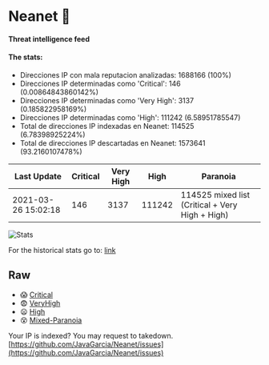 # Neanet :hocho:
#### Threat intelligence feed
#### The stats:

- Direcciones IP con mala reputacion analizadas: 1688166 (100%)
- Direcciones IP determinadas como 'Critical':  146 (0.00864843860142%)
- Direcciones IP determinadas como 'Very High':  3137 (0.185822958169%)
- Direcciones IP determinadas como 'High':  111242 (6.58951785547)
- Total de direcciones IP indexadas en Neanet:  114525 (6.78398925224%)
- Total de direcciones IP descartadas en Neanet:  1573641 (93.2160107478%)

| Last Update | Critical | Very High | High | Paranoia |
| --- | --- | --- | --- | --- |
| 2021-03-26 15:02:18 | 146 | 3137 | 111242 | 114525 mixed list (Critical + Very High + High)|

![Stats](https://docs.google.com/spreadsheets/d/e/2PACX-1vSnaNMIXVabIpDJjufMlzH7poXnshF3mgd8Is1g9ytUEzVsP5my4Trn8f-xkoLLQ38xpL3HtmUexLo6/pubchart?oid=501124687&format=image)

For the historical stats go to: [link](/stats.csv)
## Raw
- :scream: [Critical](https://raw.githubusercontent.com/JavaGarcia/Neanet/master/blacklists/neanet_critical.txt)
- :fearful: [VeryHigh](https://raw.githubusercontent.com/JavaGarcia/Neanet/master/blacklists/neanet_veryHigh.txtt)
- :frowning: [High](https://raw.githubusercontent.com/JavaGarcia/Neanet/master/blacklists/neanet_high.txt)
- :dizzy_face: [Mixed-Paranoia](https://raw.githubusercontent.com/JavaGarcia/Neanet/master/blacklists/neanet_all.txt)


Your IP is indexed? You may request to takedown. [https://github.com/JavaGarcia/Neanet/issues](https://github.com/JavaGarcia/Neanet/issues)


















































































































































































































































































































































































































































































































































































































































































































































































































































































































































































































































































































































































































































































































































































































































































































































































































































































































































































































































































































































































































































































































































































































































































































































































































































































































































































































































































































































































































































































































































































































































































































































































































































































































































































































































































































































































































































































































































































































































































































































































































































































































































































































































































































































































































































































































































































































































































































































































































































































































































































































































































































































































































































































































































